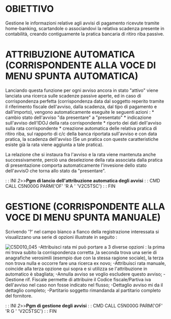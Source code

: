 # OBIETTIVO
Gestione le informazioni relative agli avvisi di pagamento ricevute tramite home-banking, scartandole o associandovi la relativa scadenza presente in contabilità, creando contiguamente la pratica bancaria di ritiro riba passive.

# ATTRIBUZIONE AUTOMATICA (CORRISPONDENTE ALLA VOCE DI MENU SPUNTA AUTOMATICA)
Lanciando questa funzione per ogni avviso ancora in stato "attivo" viene lanciata una ricerca sulle scadenze passive aperte, ed in caso di corrispondenza perfetta (corrispondenza data dal soggetto reperito tramite il riferimento fiscale dell'avviso, dalla scadenza, dal tipo di pagamento e dall'importo), vengono automaticamente eseguite le seguenti azioni : 
 \* cambio stato dell'avviso "da presentare" a "presentato"
 \* indicazione sull'avviso dell'IDOJ della rata corrispondente
 \* riporto dei dati dell'avviso sulla rata corrispondente
 \* creazione automatica delle relativa pratica di ritiro riba, sul rapporto di c/c della banca riportata sull'avviso e con data pratica, la scadenza dell'avviso (Se un pratica con queste caratteristiche esiste già la rata viene aggiunta a tale pratica).

La relazione che si instaura fra l'avviso e la rata viene mantenuta anche successivamente, perciò una deselezione della rata associata dalla pratica di presentazione comporta automaticamente l'invesione dello stato dell'avvisO che torna allo stato da "presentare".

 :  : INI _2_>>**Pgm di lancio dell'attribuzione automatica degli avvisi**
 :  : CMD CALL C5N000G PARM('OF' 'R A ' 'V2C5TSC')
 :  : FIN

# GESTIONE  (CORRISPONDENTE ALLA VOCE DI MENU SPUNTA MANUALE)

Scrivendo '?' nel campo bianco a fianco della registrazione interessata si visualizzano una serie di opzioni illustrate in seguito : 

![C5D010_045](http://localhost:3000/immagini/MBDOC_OGG-P_C5RR07L/C5D010_045.png)
-Attribuisci rata mi può portare a 3 diverse opzioni :  la prima mi trova subito la corrispondenza corretta ,la seconda trova una serie di anagrafiche verosimili (esempio due con la stessa ragione sociale), la terza non trova nulla e occorre fare una ricerca ex novo;
-Attribuisci rata manuale, coincide alla terza opzione qui sopra e si utilizza se l'attribuzione in automatico è sbagliata;
-Annulla avviso se voglio escludere questo avviso;
-Gestione rif. Fiscale permette di attribuire il Codice fiscale/Partiva iva dell'avviso nel caso non fosse indicato nel flusso;
-Dettaglio avviso mi da il dettaglio completo;
-Partitario soggetto rimandanda al partitario completo del fornitore.


 :  : INI _2_>>**Pgm di gestione degli avvisi**
 :  : CMD CALL C5N000G PARM('OF' 'R G ' 'V2C5TSC')
 :  : FIN


